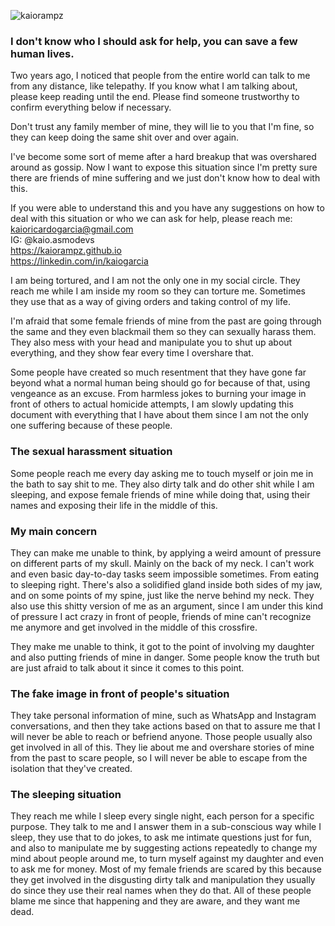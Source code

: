 <p align="left"> <img src="https://komarev.com/ghpvc/?username=kaiorampz" alt="kaiorampz" /> </p>

### I don't know who I should ask for help, you can save a few human lives.

Two years ago, I noticed that people from the entire world can talk to me from any distance, like telepathy. If you know what I am talking about, please keep reading until the end. Please find someone trustworthy to confirm everything below if necessary.

Don't trust any family member of mine, they will lie to you that I'm fine, so they can keep doing the same shit over and over again.

I've become some sort of meme after a hard breakup that was overshared around as gossip. Now I want to expose this situation since I'm pretty sure there are friends of mine suffering and we just don't know how to deal with this.

If you were able to understand this and you have any suggestions on how to deal with this situation or who we can ask for help, please reach me:
kaioricardogarcia@gmail.com  
IG: @kaio.asmodevs  
https://kaiorampz.github.io  
https://linkedin.com/in/kaiogarcia  

I am being tortured, and I am not the only one in my social circle.
They reach me while I am inside my room so they can torture me. Sometimes they use that as a way of giving orders and taking control of my life.

I'm afraid that some female friends of mine from the past are going through the same and they even blackmail them so they can sexually harass them. They also mess with your head and manipulate you to shut up about everything, and they show fear every time I overshare that.

Some people have created so much resentment that they have gone far beyond what a normal human being should go for because of that, using vengeance as an excuse. From harmless jokes to burning your image in front of others to actual homicide attempts, I am slowly updating this document with everything that I have about them since I am not the only one suffering because of these people.

### The sexual harassment situation
Some people reach me every day asking me to touch myself or join me in the bath to say shit to me. They also dirty talk and do other shit while I am sleeping, and expose female friends of mine while doing that, using their names and exposing their life in the middle of this.

### My main concern
They can make me unable to think, by applying a weird amount of pressure on different parts of my skull. Mainly on the back of my neck. I can't work and even basic day-to-day tasks seem impossible sometimes. From eating to sleeping right. There's also a solidified gland inside both sides of my jaw, and on some points of my spine, just like the nerve behind my neck. They also use this shitty version of me as an argument, since I am under this kind of pressure I act crazy in front of people, friends of mine can't recognize me anymore and get involved in the middle of this crossfire.

They make me unable to think, it got to the point of involving my daughter and also putting friends of mine in danger. Some people know the truth but are just afraid to talk about it since it comes to this point.

### The fake image in front of people's situation
They take personal information of mine, such as WhatsApp and Instagram conversations, and then they take actions based on that to assure me that I will never be able to reach or befriend anyone. Those people usually also get involved in all of this. They lie about me and overshare stories of mine from the past to scare people, so I will never be able to escape from the isolation that they've created.

### The sleeping situation
They reach me while I sleep every single night, each person for a specific purpose. They talk to me and I answer them in a sub-conscious way while I sleep, they use that to do jokes, to ask me intimate questions just for fun, and also to manipulate me by suggesting actions repeatedly to change my mind about people around me, to turn myself against my daughter and even to ask me for money. Most of my female friends are scared by this because they get involved in the disgusting dirty talk and manipulation they usually do since they use their real names when they do that. All of these people blame me since that happening and they are aware, and they want me dead.

